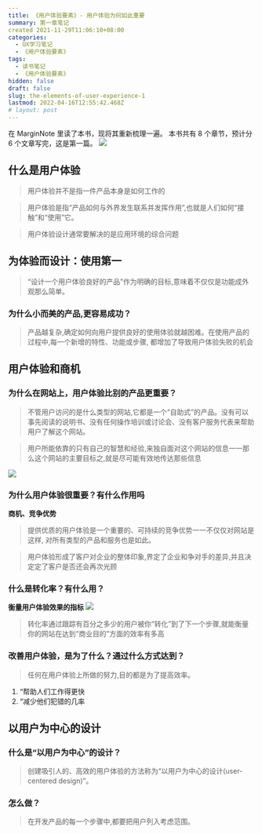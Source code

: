 ```yaml
---
title: 《用户体验要素》- 用户体验为何如此重要
summary: 第一章笔记
created 2021-11-29T11:06:10+08:00
categories:
  - UX学习笔记
  - 《用户体验要素》
tags:
  - 读书笔记
  - 《用户体验要素》
hidden: false
draft: false
slug: the-elements-of-user-experience-1
lastmod: 2022-04-16T12:55:42.468Z
# layout: post
---
```


在 MarginNote 里读了本书，现将其重新梳理一遍。
本书共有 8 个章节，预计分 6 个文章写完，这是第一篇。
![](https://i.loli.net/2021/11/29/KYZ2nPxXcCurWyL.png)

## **什么是用户体验**

> 用户体验并不是指一件产品本身是如何工作的

> 用户体验是指“产品如何与外界发生联系并发挥作用”,也就是人们如何“接触”和“使用”它。

> 用户体验设计通常要解决的是应用环境的综合问题

## **为体验而设计：使用第一**

> “设计一个用户体验良好的产品"作为明确的目标,意味着不仅仅是功能成外观那么简单。

### 为什么小而美的产品,更容易成功？

> 产品越复杂,确定如何向用户提供良好的使用体验就越困难。在使用产品的过程中,每一个新增的特性、功能或步骤, 都增加了导致用户体验失败的机会

## **用户体验和商机**

### 为什么在网站上，用户体验比别的产品更重要？

> 不管用户访问的是什么类型的网站,它都是一个“自助式”的产品。没有可以事先阅读的说明书、没有任何操作培训或讨论会、没有客户服务代表来帮助用户了解这个网站。

> 用户所能依靠的只有自己的智慧和经验,来独自面对这个网站的信息一一那么这个网站的主要目标之,就是尽可能有效地传达那些信息

![](https://i.loli.net/2021/11/29/RgLjEZAiOQCax8U.png)

### 为什么用户体验很重要？有什么作用吗

**商机、竞争优势**

> 提供优质的用户体验是一个重要的、可持续的竞争优势一一不仅仅对网站是这样, 对所有类型的产品和服务也是如此。

> 用户体验形成了客户对企业的整体印象,界定了企业和争对手的差异,并且决定定了客户是否还会再次光顾

### 什么是转化率？有什么用？

**衡量用户体验效果的指标**
![](https://i.loli.net/2021/11/29/scDoiWbHGtNIr4k.png)

> 转化率通过跟踪有百分之多少的用户被你“转化”到了下一个步骤,就能衡量你的网站在达到“商业目的”方面的效率有多高

### 改善用户体验，是为了什么？通过什么方式达到？

> 任何在用户体验上所做的努力,目的都是为了提高效率。

1. “帮助人们工作得更快
2. “减少他们犯错的几率

## **以用户为中心的设计**

### 什么是“以用户为中心”的设计？

> 创建吸引人的、高效的用户体验的方法称为“以用户为中心的设计(user- centered design)”。

### 怎么做？

> 在开发产品的每一个步骤中,都要把用户列入考虑范围。
